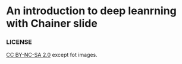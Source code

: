 An introduction to deep leanrning with Chainer slide
===

### LICENSE

[CC BY-NC-SA 2.0](https://creativecommons.org/licenses/by-nc-sa/2.0/) except fot images.
